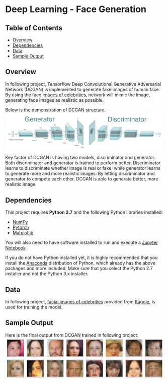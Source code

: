 # Deep Learning - Face Generation

## Table of Contents
- [Overview](#Overview)
- [Dependencies](#Dependencies)
- [Data](#Data)
- [Sample Output](#Sample-Output)

## Overview
In following project, Tensorflow Deep Convolutional Generative Adversarial Network (DCGAN) is implemented to generate fake images of human face. By using the face [images of celebrities](https://www.kaggle.com/greg115/celebrities-100k), network will mimic the image, generating face images as realistic as possible.  

Below is the demonstration of DCGAN structure:
![image](./images/model.png)

Key factor of DCGAN is having two models, discriminator and generator. Both discriminator and generator is trained to perform better. Discriminator learns to discriminate whether image is real or fake, while generator learns to generate more and more realistic images. By letting discriminator and generator to compete each other, DCGAN is able to generate better, more realistic image.

## Dependencies

This project requires **Python 2.7** and the following Python libraries installed:

- [NumPy](http://www.numpy.org/)
- [Pytorch](https://pytorch.org/)
- [Matplotlib](https://matplotlib.org/)


You will also need to have software installed to run and execute a [Jupyter Notebook](http://ipython.org/notebook.html)

If you do not have Python installed yet, it is highly recommended that you install the [Anaconda](http://continuum.io/downloads) distribution of Python, which already has the above packages and more included. Make sure that you select the Python 2.7 installer and not the Python 3.x installer.


## Data
In following project, [facial images of celebrities](https://www.kaggle.com/greg115/celebrities-100k) provided from [Kaggle](https://www.kaggle.com/), is used for training the model.

## Sample Output
Here is the final output from DCGAN trained in following project:
![image1](./images/result.png)
